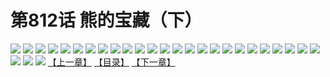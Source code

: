 # 第812话 熊的宝藏（下）
![](https://mhpic.xiaomingtaiji.net/comic/D/斗破苍穹/第812话F1_262505/1.jpg-zymk.middle.webp)
![](https://mhpic.xiaomingtaiji.net/comic/D/斗破苍穹/第812话F1_262505/2.jpg-zymk.middle.webp)
![](https://mhpic.xiaomingtaiji.net/comic/D/斗破苍穹/第812话F1_262505/3.jpg-zymk.middle.webp)
![](https://mhpic.xiaomingtaiji.net/comic/D/斗破苍穹/第812话F1_262505/4.jpg-zymk.middle.webp)
![](https://mhpic.xiaomingtaiji.net/comic/D/斗破苍穹/第812话F1_262505/5.jpg-zymk.middle.webp)
![](https://mhpic.xiaomingtaiji.net/comic/D/斗破苍穹/第812话F1_262505/6.jpg-zymk.middle.webp)
![](https://mhpic.xiaomingtaiji.net/comic/D/斗破苍穹/第812话F1_262505/7.jpg-zymk.middle.webp)
![](https://mhpic.xiaomingtaiji.net/comic/D/斗破苍穹/第812话F1_262505/8.jpg-zymk.middle.webp)
![](https://mhpic.xiaomingtaiji.net/comic/D/斗破苍穹/第812话F1_262505/9.jpg-zymk.middle.webp)
![](https://mhpic.xiaomingtaiji.net/comic/D/斗破苍穹/第812话F1_262505/10.jpg-zymk.middle.webp)
![](https://mhpic.xiaomingtaiji.net/comic/D/斗破苍穹/第812话F1_262505/11.jpg-zymk.middle.webp)
![](https://mhpic.xiaomingtaiji.net/comic/D/斗破苍穹/第812话F1_262505/12.jpg-zymk.middle.webp)
![](https://mhpic.xiaomingtaiji.net/comic/D/斗破苍穹/第812话F1_262505/13.jpg-zymk.middle.webp)
![](https://mhpic.xiaomingtaiji.net/comic/D/斗破苍穹/第812话F1_262505/14.jpg-zymk.middle.webp)
![](https://mhpic.xiaomingtaiji.net/comic/D/斗破苍穹/第812话F1_262505/15.jpg-zymk.middle.webp)
![](https://mhpic.xiaomingtaiji.net/comic/D/斗破苍穹/第812话F1_262505/16.jpg-zymk.middle.webp)
![](https://mhpic.xiaomingtaiji.net/comic/D/斗破苍穹/第812话F1_262505/17.jpg-zymk.middle.webp)
![](https://mhpic.xiaomingtaiji.net/comic/D/斗破苍穹/第812话F1_262505/18.jpg-zymk.middle.webp)
![](https://mhpic.xiaomingtaiji.net/comic/D/斗破苍穹/第812话F1_262505/19.jpg-zymk.middle.webp)
![](https://mhpic.xiaomingtaiji.net/comic/D/斗破苍穹/第812话F1_262505/20.jpg-zymk.middle.webp)
![](https://mhpic.xiaomingtaiji.net/comic/D/斗破苍穹/第812话F1_262505/21.jpg-zymk.middle.webp)
![](https://mhpic.xiaomingtaiji.net/comic/D/斗破苍穹/第812话F1_262505/22.jpg-zymk.middle.webp)
![](https://mhpic.xiaomingtaiji.net/comic/D/斗破苍穹/第812话F1_262505/23.jpg-zymk.middle.webp)
![](https://mhpic.xiaomingtaiji.net/comic/D/斗破苍穹/第812话F1_262505/24.jpg-zymk.middle.webp)
![](https://mhpic.xiaomingtaiji.net/comic/D/斗破苍穹/第812话F1_262505/25.jpg-zymk.middle.webp)
![](https://mhpic.xiaomingtaiji.net/comic/D/斗破苍穹/第812话F1_262505/26.jpg-zymk.middle.webp)
![](https://mhpic.xiaomingtaiji.net/comic/D/斗破苍穹/第812话F1_262505/27.jpg-zymk.middle.webp)
![](https://mhpic.xiaomingtaiji.net/comic/D/斗破苍穹/第812话F1_262505/28.jpg-zymk.middle.webp)
[【上一章】](./815.md)
[【目录】](./READMD.md)
[【下一章】](./817.md)
